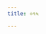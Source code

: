 ```yaml
---
title: ०१५

---
```

<div class="js_include" includetitle="false" newlevelforh1="2" unfilled url="../vetAla-panchavimshatikA/008/"></div>